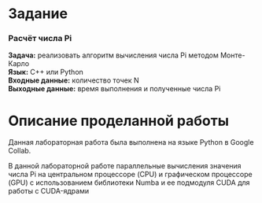 # Задание
### Расчёт числа Pi
**Задача:** реализовать алгоритм вычисления числа Pi методом Монте-Карло  
**Язык:** C++ или Python  
**Входные данные:** количество точек N  
**Выходные данные:** время выполнения и полученные числа Pi  

# Описание проделанной работы
Данная лабораторная работа была выполнена на языке Python в Google Collab.

В данной лабораторной работе параллельные вычисления значения числа Pi на центральном процессоре (CPU) и графическом процессоре (GPU) с использованием библиотеки Numba и ее подмодуля CUDA для работы с CUDA-ядрами
